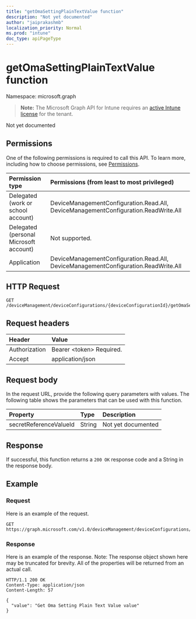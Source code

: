 ```yaml
---
title: "getOmaSettingPlainTextValue function"
description: "Not yet documented"
author: "jaiprakashmb"
localization_priority: Normal
ms.prod: "intune"
doc_type: apiPageType
---
```


# getOmaSettingPlainTextValue function

Namespace: microsoft.graph

> **Note:** The Microsoft Graph API for Intune requires an [active Intune license](https://go.microsoft.com/fwlink/?linkid=839381) for the tenant.

Not yet documented

## Permissions
One of the following permissions is required to call this API. To learn more, including how to choose permissions, see [Permissions](/graph/permissions-reference).

|Permission type|Permissions (from least to most privileged)|
|:---|:---|
|Delegated (work or school account)|DeviceManagementConfiguration.Read.All, DeviceManagementConfiguration.ReadWrite.All|
|Delegated (personal Microsoft account)|Not supported.|
|Application|DeviceManagementConfiguration.Read.All, DeviceManagementConfiguration.ReadWrite.All|

## HTTP Request
<!-- {
  "blockType": "ignored"
}
-->
``` http
GET /deviceManagement/deviceConfigurations/{deviceConfigurationId}/getOmaSettingPlainTextValue
```

## Request headers
|Header|Value|
|:---|:---|
|Authorization|Bearer &lt;token&gt; Required.|
|Accept|application/json|

## Request body
In the request URL, provide the following query parameters with values.
The following table shows the parameters that can be used with this function.

|Property|Type|Description|
|:---|:---|:---|
|secretReferenceValueId|String|Not yet documented|



## Response
If successful, this function returns a `200 OK` response code and a String in the response body.

## Example

### Request
Here is an example of the request.

<!-- { "blockType": "request" , "name" : "intune_deviceconfig_deviceconfiguration_getomasettingplaintextvalue_getomasettingplaintextvalue_function" }-->
``` http
GET https://graph.microsoft.com/v1.0/deviceManagement/deviceConfigurations/{deviceConfigurationId}/getOmaSettingPlainTextValue(secretReferenceValueId='parameterValue')
```

### Response
Here is an example of the response. Note: The response object shown here may be truncated for brevity. All of the properties will be returned from an actual call.

<!-- { "blockType": "response" , "@odata.type" : "Edm.String" }-->
``` http
HTTP/1.1 200 OK
Content-Type: application/json
Content-Length: 57

{
  "value": "Get Oma Setting Plain Text Value value"
}
```
